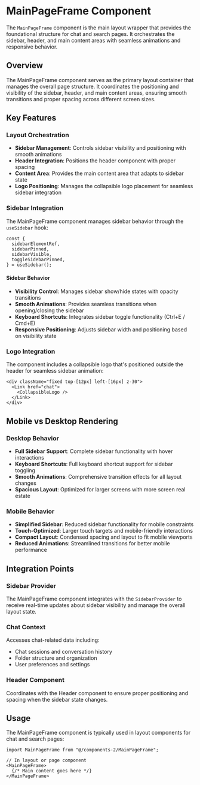 # MainPageFrame Component

The `MainPageFrame` component is the main layout wrapper that provides the foundational structure for chat and search pages. It orchestrates the sidebar, header, and main content areas with seamless animations and responsive behavior.

## Overview

The MainPageFrame component serves as the primary layout container that manages the overall page structure. It coordinates the positioning and visibility of the sidebar, header, and main content areas, ensuring smooth transitions and proper spacing across different screen sizes.

## Key Features

### Layout Orchestration
- **Sidebar Management**: Controls sidebar visibility and positioning with smooth animations
- **Header Integration**: Positions the header component with proper spacing
- **Content Area**: Provides the main content area that adapts to sidebar state
- **Logo Positioning**: Manages the collapsible logo placement for seamless sidebar integration

### Sidebar Integration
The MainPageFrame component manages sidebar behavior through the `useSidebar` hook:

```tsx
const {
  sidebarElementRef,
  sidebarPinned,
  sidebarVisible,
  toggleSidebarPinned,
} = useSidebar();
```

#### Sidebar Behavior
- **Visibility Control**: Manages sidebar show/hide states with opacity transitions
- **Smooth Animations**: Provides seamless transitions when opening/closing the sidebar
- **Keyboard Shortcuts**: Integrates sidebar toggle functionality (Ctrl+E / Cmd+E)
- **Responsive Positioning**: Adjusts sidebar width and positioning based on visibility state

### Logo Integration
The component includes a collapsible logo that's positioned outside the header for seamless sidebar animation:

```tsx
<div className="fixed top-[12px] left-[16px] z-30">
  <Link href="chat">
    <CollapsibleLogo />
  </Link>
</div>
```

## Mobile vs Desktop Rendering

### Desktop Behavior
- **Full Sidebar Support**: Complete sidebar functionality with hover interactions
- **Keyboard Shortcuts**: Full keyboard shortcut support for sidebar toggling
- **Smooth Animations**: Comprehensive transition effects for all layout changes
- **Spacious Layout**: Optimized for larger screens with more screen real estate

### Mobile Behavior
- **Simplified Sidebar**: Reduced sidebar functionality for mobile constraints
- **Touch-Optimized**: Larger touch targets and mobile-friendly interactions
- **Compact Layout**: Condensed spacing and layout to fit mobile viewports
- **Reduced Animations**: Streamlined transitions for better mobile performance

## Integration Points

### Sidebar Provider
The MainPageFrame component integrates with the `SidebarProvider` to receive real-time updates about sidebar visibility and manage the overall layout state.

### Chat Context
Accesses chat-related data including:
- Chat sessions and conversation history
- Folder structure and organization
- User preferences and settings

### Header Component
Coordinates with the Header component to ensure proper positioning and spacing when the sidebar state changes.

## Usage

The MainPageFrame component is typically used in layout components for chat and search pages:

```tsx
import MainPageFrame from "@/components-2/MainPageFrame";

// In layout or page component
<MainPageFrame>
  {/* Main content goes here */}
</MainPageFrame>
```
